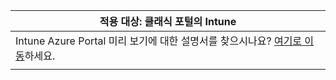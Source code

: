 |적용 대상: 클래식 포털의 Intune |
|--|
|Intune Azure Portal 미리 보기에 대한 설명서를 찾으시나요? [여기로 이동](https://docs.microsoft.com/intune/what-is-intune)하세요.|
| |
